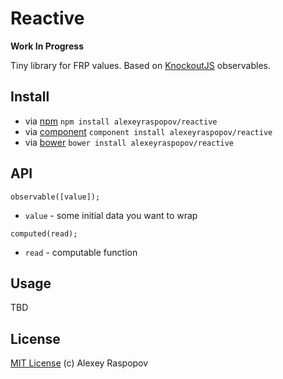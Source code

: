 # Reactive

**Work In Progress**

Tiny library for FRP values. Based on [KnockoutJS](http://knockoutjs.com/) observables.

## Install

 * via [npm](https://npmjs.org) `npm install alexeyraspopov/reactive`
 * via [component](http://component.io) `component install alexeyraspopov/reactive`
 * via [bower](http://bower.io) `bower install alexeyraspopov/reactive`

## API

	observable([value]);

 * `value` - some initial data you want to wrap

<!-- empty -->

	computed(read);

 * `read` - computable function

## Usage

TBD

## License

[MIT License](http://en.wikipedia.org/wiki/MIT_License) (c) Alexey Raspopov

